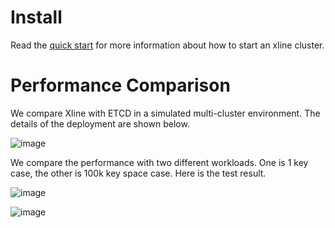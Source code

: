 # Install

Read the [quick start](https://github.com/datenlord/Xline/blob/master/QUICK_START.md) for more information about how to start an xline cluster.

# Performance Comparison

We compare Xline with ETCD in a simulated multi-cluster environment. The details of the deployment are shown below.

![image](/xline-home/docs/Deploy/image1.png)

We compare the performance with two different workloads. One is 1 key case, the other is 100k key space case. Here is the test result.

![image](/xline-home/docs/Deploy/image2.png)

![image](/xline-home/docs/Deploy/image3.png)
